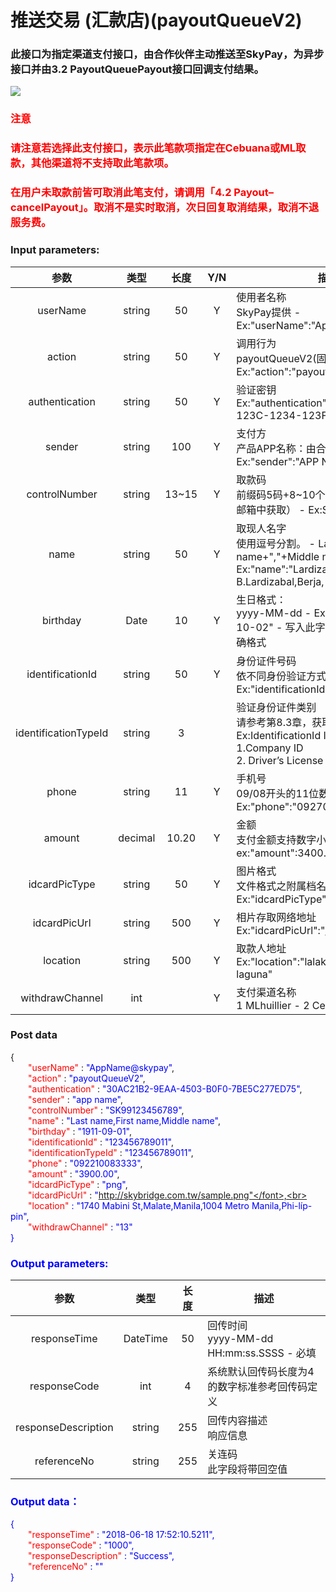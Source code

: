 # 推送交易 (汇款店)(payoutQueueV2)

### 此接口为指定渠道支付接口，由合作伙伴主动推送至SkyPay，为异步接口并由3.2 PayoutQueuePayout接口回调支付结果。
![](/public/线上请求线下放款.png)
### <font color = red>注意</font>
### <font color = red>请注意若选择此支付接口，表示此笔款项指定在Cebuana或ML取款，其他渠道将不支持取此笔款项。</font>
### <font color = red>在用户未取款前皆可取消此笔支付，请调用「4.2 Payout–cancelPayout」。取消不是实时取消，次日回复取消结果，取消不退服务费。</font>


### Input parameters:
| 参数                        |    类型     | 长度   |Y/N |描述|
| :-------------------------: | :-----------: |:-----:|:----:|--------------------------------|   
|userName|string|50|Y|使用者名称<br> SkyPay提供 - Ex:"userName":"AppName@skypay"|
|action|string|50|Y|调用行为<br>payoutQueueV2(固定参数值)- Ex:"action":"payoutQueueV2"|
|authentication   |string |50|Y|验证密钥<br>Ex:"authentication":"E1234567-123C-1234-123F-A12345670"|
|sender  |string|100| Y   |支付方<br> 产品APP名称：由合作伙伴设计 - Ex:"sender":"APP NAME"|
|controlNumber  |string|13~15|Y|取款码<br> 前缀码5码+8~10个数字（前缀码在绑定邮箱中获取） - Ex:SKY**12345678|
|name |string |50|Y|取现人名字<br> 使用逗号分割。  - Last name+","+First name+","+Middle name+","+Suffix - Ex:"name":"Lardizabal,Mary Annalou B.Lardizabal,Berja,|
|birthday |Date|10|Y| 生日格式：<br>yyyy-MM-dd - Ex:"birthday":"1991-10-02" -  写入此字段，参数需要填入正确格式|
|identificationId  |string|50|Y|身份证件号码<br> 依不同身份验证方式,持有证件编号 - Ex:"identificationId":"442301922000"|
|identificationTypeId  |string |3| |验证身份证件类别 <br> 请参考第8.3章，获取标识类型 - Ex:IdentificationId IdentificationType<br> 1.Company ID<br>2. Driver’s License|
|phone  |string|11|Y |手机号<br> 09/08开头的11位数字<br>  Ex:"phone":"09270348095"|
|amount |decimal|10.20|Y |金额<br>支付金额支持数字小数位两位 <br>   ex:"amount":3400.00|
|idcardPicType  |string|50|Y|图片格式<br> 文件格式之附属档名 - Ex:"idcardPicType":"jpg"|
|idcardPicUrl  |string |500|Y|相片存取网络地址 <br>  Ex:"idcardPicUrl":"https://12334.png"|
|location  |string |500|Y| 取款人地址<br> Ex:"location":"lalakay los banos laguna"|
|withdrawChannel  |int| | Y |支付渠道名称<br> 1 MLhuillier  -  2 Cebuana - Lhuillier	|

### Post data
{<br>
    <font color=red>&ensp;&ensp;&ensp;&ensp;"userName"</font> : <font color=blue>"AppName@skypay"</font>,<br>
    <font color=red>&ensp;&ensp;&ensp;&ensp;"action"</font> : <font color=blue>"payoutQueueV2"</font>,<br>
    <font color=red>&ensp;&ensp;&ensp;&ensp;"authentication"</font> : <font color=blue>"30AC21B2-9EAA-4503-B0F0-7BE5C277ED75"</font>,<br>
    <font color=red>&ensp;&ensp;&ensp;&ensp;"sender"</font> : <font color=blue>"app name"</font>,<br>
    <font color=red>&ensp;&ensp;&ensp;&ensp;"controlNumber"</font> : <font color=blue>"SK99123456789"</font>,<br>
    <font color=red>&ensp;&ensp;&ensp;&ensp;"name"</font> : <font color=blue>"Last name,First name,Middle name"</font>,<br>
    <font color=red>&ensp;&ensp;&ensp;&ensp;"birthday"</font> : <font color=blue>"1911-09-01"</font>,<br>
    <font color=red>&ensp;&ensp;&ensp;&ensp;"identificationId"</font> :  <font color=blue>"123456789011"</font>,<br>
    <font color=red>&ensp;&ensp;&ensp;&ensp;"identificationTypeId"</font> :  <font color=blue>"123456789011"</font>,<br>
    <font color=red>&ensp;&ensp;&ensp;&ensp;"phone"</font> : <font color=blue>"092210083333"</font>,<br>
    <font color=red>&ensp;&ensp;&ensp;&ensp;"amount"</font> : <font color=blue>"3900.00"</font>,<br>
    <font color=red>&ensp;&ensp;&ensp;&ensp;"idcardPicType"</font> : <font color=blue>"png"</font>,<br>
    <font color=red>&ensp;&ensp;&ensp;&ensp;"idcardPicUrl"</font> : <font color=blue>"http://skybridge.com.tw/sample.png"</font>,<br>
    <font color=red>&ensp;&ensp;&ensp;&ensp;"location"</font> : <font color=blue>"1740 Mabini St,Malate,Manila,1004 Metro Manila,Phi-líp-pin"</font>,<br>
    <font color=red>&ensp;&ensp;&ensp;&ensp;"withdrawChannel"</font> : <font color=blue>"13"</font><br>
}


### Output parameters:
| 参数                        |    类型     | 长度    |描述|
| :-------------------------: | :-----------: |:-----:|--------------------------------|   
|responseTime  |DateTime|50|回传时间 <br> yyyy-MM-dd HH:mm:ss.SSSS - 必填|
|responseCode  |int|4|系统默认回传码长度为4的数字标准参考回传码定义|
|responseDescription |string|255|回传内容描述 <br> 响应信息|
|referenceNo  |string|255|关连码<br> 此字段将带回空值|

### Output data：
{<br>
    <font color=red>&ensp;&ensp;&ensp;&ensp;"responseTime"</font> : <font color=blue>"2018-06-18 17:52:10.5211"</font>,<br>
    <font color=red>&ensp;&ensp;&ensp;&ensp;"responseCode"</font> : <font color=blue>"1000"</font>,<br>
    <font color=red>&ensp;&ensp;&ensp;&ensp;"responseDescription"</font> : <font color=blue>"Success"</font>,<br>
    <font color=red>&ensp;&ensp;&ensp;&ensp;"referenceNo"</font> : <font color=blue>""</font><br>
}

